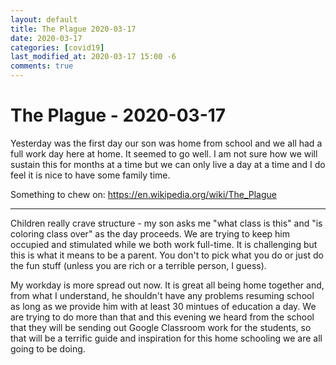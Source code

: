 ```yaml
---
layout: default
title: The Plague 2020-03-17
date: 2020-03-17
categories: [covid19]
last_modified_at: 2020-03-17 15:00 -6
comments: true
---
```


# The Plague - 2020-03-17

Yesterday was the first day our son was home from school and we all had a full work day here at home. It seemed to go well. I am not sure how we will sustain this for months at a time but we can only live a day at a time and I do feel it is nice to have some family time.

Something to chew on: https://en.wikipedia.org/wiki/The_Plague

---

Children really crave structure - my son asks me "what class is this" and "is coloring class over" as the day proceeds. We are trying to keep him occupied and stimulated while we both work full-time. It is challenging but this is what it means to be a parent. You don't to pick what you do or just do the fun stuff (unless you are rich or a terrible person, I guess).

My workday is more spread out now. It is great all being home together and, from what I understand, he shouldn't have any problems resuming school as long as we provide him with at least 30 mintues of education a day. We are trying to do more than that and this evening  we heard from the school that they will be sending out Google Classroom work for the students, so that will be a terrific guide and inspiration for this home schooling we are all going to be doing.




